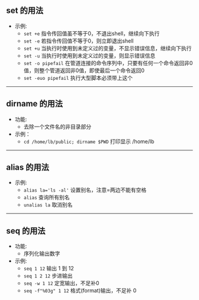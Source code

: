 

## set 的用法
- 示例:
    + `set +e`  指令传回值虽不等于0，不退出shell，继续向下执行
    + `set -e`  若指令传回值不等于0，则立即退出shell
    + `set +u`  当执行时使用到未定义过的变量，不显示错误信息，继续向下执行
    + `set -u`  当执行时使用到未定义过的变量，则显示错误信息
    + `set -o pipefail`     在管道连接的命令序列中，只要有任何一个命令返回非0值，则整个管道返回非0值，即使最后一个命令返回0
    + `set -euo pipefail`   执行大型脚本必须带上这个

----
## dirname 的用法
- 功能:
    + 去除一个文件名的非目录部分
- 示例：
    + `cd /home/lb/public; dirname $PWD`    打印显示 /home/lb

----
## alias 的用法
- 示例:
    + `alias la='ls -al'`       设置别名，注意=两边不能有空格
    + `alias`                   查询所有别名
    + `unalias la`              取消别名

----
## seq 的用法
- 功能:
    + 序列化输出数字
- 示例:
    + `seq 1 12`                输出 1 到 12
    + `seq 1 2 12`              步进输出
    + `seq -w 1 12`             定宽输出，不足补0
    + `seq -f"%03g" 1 12`       格式(format)输出，不足补 0